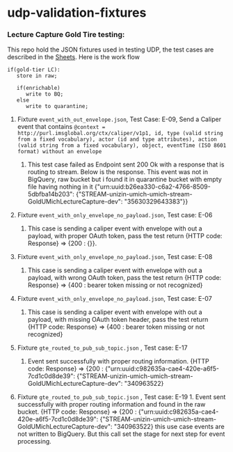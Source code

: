 # udp-validation-fixtures

### Lecture Capture Gold Tire testing:
This repo hold the JSON fixtures used in testing UDP, the test cases are described in the [Sheets](https://docs.google.com/spreadsheets/d/1XGj76VRC1t2NH3LeA60U2rHqogqx_CIy1KAL48Cv5NQ/edit#gid=0). Here is the work flow 
```
if(gold-tier LC):
   store in raw;

   if(enrichable)
      write to BQ;
   else
      write to quarantine;
```

1. Fixture `event_with_out_envelope.json`, Test Case: E-09, Send a Caliper event that contains 
    `@context = http://purl.imsglobal.org/ctx/caliper/v1p1, id, type (valid string from a fixed vocabulary), actor (id and type attributes), action (valid string from a fixed vocabulary), object, eventTime (ISO 8601 format) without an envelope`
    1. This test case failed as Endpoint sent 200 Ok with a response that is routing to stream. Below is the response. This event was not in BigQuery, raw bucket but i found it in quarantine bucket with empty file having nothing in it
        {"urn:uuid:b26ea330-c6a2-4766-8509-5dbfba14b203": {"STREAM-unizin-umich-umich-stream-GoldUMichLectureCapture-dev": "35630329643383"}}
        
2. Fixture `event_with_only_envelope_no_payload.json`, Test case: E-06
    1. This case is sending a caliper event with envelope with out a payload, with proper OAuth token, pass the test return {HTTP code: Response} => {200 : {}}. 
3. Fixture `event_with_only_envelope_no_payload.json`, Test case: E-08
    1. This case is sending a caliper event with envelope with out a payload, with wrong OAuth token, pass the test return {HTTP code: Response} => {400 : bearer token missing or not recognized}
4. Fixture `event_with_only_envelope_no_payload.json`, Test case: E-07
    1. This case is sending a caliper event with envelope with out a payload, with missing OAuth token header, pass the test return {HTTP code: Response} => {400 : bearer token missing or not recognized}
5. Fixture `gte_routed_to_pub_sub_topic.json` , Test case: E-17
    1. Event sent successfully with proper routing information. {HTTP code: Response} => {200 : {"urn:uuid:c982635a-cae4-420e-a6f5-7cd1c0d8de39": {"STREAM-unizin-umich-umich-stream-GoldUMichLectureCapture-dev": "340963522}
6. Fixture `gte_routed_to_pub_sub_topic.json` , Test case: E-19
       1. Event sent successfully with proper routing information and found in the raw bucket. {HTTP code: Response} => {200 : {"urn:uuid:c982635a-cae4-420e-a6f5-7cd1c0d8de39": {"STREAM-unizin-umich-umich-stream-GoldUMichLectureCapture-dev": "340963522}
           this use case events are not written to BigQuery. But this call set the stage for next step for event processing. 
           

            

